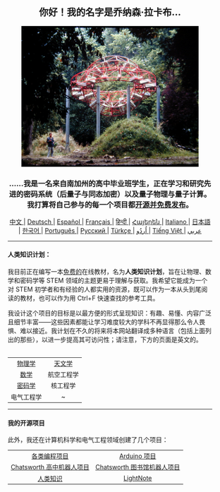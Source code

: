 <div align="center" style="background-image: url('https://jonathanlacabe.github.io/_other/Iapetus_1985.jpg'); background-size: cover; background-position: center; padding: 20px;">
  <h2>你好！我的名字是乔纳森·拉卡布...</h2>
  <p align="center">
        <a href="https://jonathanlacabe.github.io/"><img src="/Iapetus_1985.jpg" alt="伊阿珀托斯，1985年。这是我最喜欢的照片之一，画面中展现了让-马克斯·阿尔贝创作的雕塑《伊阿珀托斯》与自然融为一体。它是一件旨在模拟土星某颗卫星轨道的现代艺术作品。我一直认为科学是一种艺术形式，是在宇宙所施加的逻辑限制下进行的创造性表达。因此，我选择了这张照片来代表我在所有项目中所秉持的理念，尤其是在“人类知识计划”（HKP）中。" width="402"/></a>
    </p>
  <h3>……我是一名来自南加州的高中毕业班学生，正在学习和研究先进的密码系统（后量子与同态加密）以及量子物理与量子计算。我打算将自己参与的每一个项目都<a href="https://openaccessmanifesto.wordpress.com/%e6%b8%b8%e5%87%bb%e9%98%9f%e5%bc%80%e6%94%be%e8%ae%bf%e9%97%ae%e5%ae%a3%e8%a8%80/">开源并免费发布</a>。</h3>

<p align="center">
  <a href="https://github.com/JonathanLacabe/JonathanLacabe/blob/main/README_CN.md"><span> 中文 </span></a>|
  <a href="https://github.com/JonathanLacabe/JonathanLacabe/blob/main/README_DE.md"><span> Deutsch </span></a>|
  <a href="https://github.com/JonathanLacabe/JonathanLacabe/blob/main/README_ES.md"><span> Español </span></a>|
  <a href="https://github.com/JonathanLacabe/JonathanLacabe/blob/main/README_FR.md"><span> Français </span></a>|
  <a href="https://github.com/JonathanLacabe/JonathanLacabe/blob/main/README_HI.md"><span> हिन्दी </span></a>|
  <a href="https://github.com/JonathanLacabe/JonathanLacabe/blob/main/README_HY.md"><span> Հայերեն </span></a>|
  <a href="https://github.com/JonathanLacabe/JonathanLacabe/blob/main/README_IT.md"><span> Italiano </span></a>|
  <a href="https://github.com/JonathanLacabe/JonathanLacabe/blob/main/README_JP.md"><span> 日本語 </span></a>|
  <a href="https://github.com/JonathanLacabe/JonathanLacabe/blob/main/README_KO.md"><span> 한국어 </span></a>|
  <a href="https://github.com/JonathanLacabe/JonathanLacabe/blob/main/README_PT.md"><span> Português </span></a>|
  <a href="https://github.com/JonathanLacabe/JonathanLacabe/blob/main/README_RU.md"><span> Русский </span></a>|
  <a href="https://github.com/JonathanLacabe/JonathanLacabe/blob/main/README_TR.md"><span> Türkçe	 </span></a>|
  <a href="https://github.com/JonathanLacabe/JonathanLacabe/blob/main/README_UR.md"><span> اُردُو </span></a>|
  <a href="https://github.com/JonathanLacabe/JonathanLacabe/blob/main/README_VI.md"><span> Tiếng Việt </span></a>|
  <a href="https://github.com/JonathanLacabe/JonathanLacabe/blob/main/README_AR.md"><span> عربي </span></a>
</p>
<hr>

<h4 align="left">人类知识计划：</h4>

<p align="left">我目前正在编写一本<ins>免费的</ins>在线教材，名为<strong>人类知识计划</strong>，旨在让物理、数学和密码学等 STEM 领域的主题更易于理解与获取。我希望它能成为一个对 STEM 初学者和有经验的人都实用的资源，既可以作为一本从头到尾阅读的教材，也可以作为用 Ctrl+F 快速查找的参考工具。</p>

<p align="left">我设计这个项目的目标是以最方便的形式呈现知识：有趣、易懂、内容广泛且细节丰富——这些因素都能让学习难度较大的学科不再显得那么令人畏惧、难以接近。我计划在不久的将来将本网站翻译成多种语言（包括上面列出的那些），以进一步提高其可访问性；请注意，下方的页面是英文的。</p>

<br>
<table style="margin: auto;">
    <tr>
        <td align="center"><a href="https://jonathanlacabe.github.io/Physics/physics.html">物理学</a></td>
        <td align="center"><a href="https://jonathanlacabe.github.io/astronomy/astronomy.html">天文学</a></td>
    </tr>
    <tr>
        <td align="center"><a href="https://jonathanlacabe.github.io/math/mathematics.html">数学</a></td>
        <td align="center">航空工程学<a href="https://jonathanlacabe.github.io/engineering/aeronautics.html"></a></td>
    </tr>
    <tr>
        <td align="center"><a href="https://jonathanlacabe.github.io/cryptography/cryptography.html">密码学</a></td>
        <td align="center">核工程学<a href="https://jonathanlacabe.github.io/engineering/nuclear.html"></a></td>
    </tr>
    <tr>
        <td align="center">电气工程学<a href="https://jonathanlacabe.github.io/engineering/electric.html"></a></td>
        <td align="center">~</td>
    </tr>
</table>
    
<hr>
<h4 align="left">我的开源项目</h4>
<p align="left">此外，我还在计算机科学和电气工程领域创建了几个项目：</p>
<table align="center">
    <tr>
        <td align="center"><a href="https://github.com/JonathanLacabe/Assorted-Programming-Projects">各类编程项目</a></td>
        <td align="center"><a href="https://github.com/JonathanLacabe/Arduino-Projects">Arduino 项目</a></td>
    </tr>
    <tr>
        <td align="center"><a href="https://github.com/JonathanLacabe/Chatsworth-Robotics">Chatsworth 高中机器人项目</a></td>
        <td align="center"><a href="https://github.com/JonathanLacabe/Chatsworth-Library-Robotics">Chatsworth 图书馆机器人项目</a></td>
    </tr>
    <tr>
        <td align="center"><a href="https://github.com/JonathanLacabe/JonathanLacabe.github.io">人类知识</a></td>
        <td align="center"><a href="https://github.com/JonathanLacabe/LightNote">LightNote</a></td>
    </tr>
</table>

 
</div>
